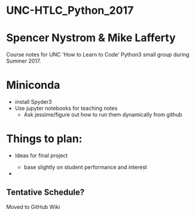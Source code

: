 # UNC-HTLC_Python_2017
# Spencer Nystrom & Mike Lafferty
Course notes for UNC 'How to Learn to Code' Python3 small group during Summer 2017. 

# Miniconda
 - install Spyder3
 - Use jupyter notebooks for teaching notes
 	- Ask jessime/figure out how to run them dynamically from github


# Things to plan:
- Ideas for final project
  - base slightly on student performance and interest

-  

## Tentative Schedule?
Moved to GitHub Wiki
